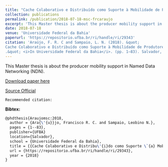```yaml
---
title: "Cache Colaborativo e Distribuído como Suporte à Mobilidade de Produtores em Redes Sem Fio de Dados Nomeados"
collection: publications
permalink: /publication/2018-07-18-msc-frcaraujo
excerpt: 'This Master thesis is about the producer mobility support in Named Data Networking (NDN).'
date: 2018-07-18
venue: 'Universidade Federal da Bahia'
paperurl: 'https://repositorio.ufba.br/ri/handle/ri/29343'
citation: 'Araújo, F. R. C and Sampaio, L. N. (2018). &quot;
Cache Colaborativo e Distribuído como Suporte à Mobilidade de Produtores em Redes Sem Fio de Dados Nomeados
.&quot; <i>In Universidade Federal da Bahia</i>. (pp. 1–83). Salvador, BA: UFBA.'
---
```

This Master thesis is about the producer mobility support in Named Data Networking (NDN).

[Download paper here](https://renato2012.github.io/files/2018-msc-frcaraujo.pdf)

[Source Official](https://repositorio.ufba.br/ri/handle/ri/29343)

`Recommended citation:`

**Bibtex:**

```tex
@phdthesis{Araujomsc:2018,
  author = {Ara{\'{u}}jo, Francisco R. C. and Sampaio, Leobino N.},
  pages = {1--83},
  publisher={UFBA}
  location={Salvador},
  school = {Universidade Federal da Bahia},
  title = {{Cache Colaborativo e Distribu\'{i}do como Suporte \`{a} Mobilidade de Produtores em Redes Sem Fio de Dados Nomeados}},
  url = {https://repositorio.ufba.br/ri/handle/ri/29343},
  year = {2018}
}
```
